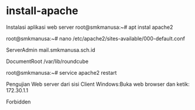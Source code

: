# install-apache
Instalasi aplikasi web server
root@smkmanusa:~# apt instal apache2

root@smkmanusa:~# nano /etc/apache2/sites-available/000-default.conf

ServerAdmin mail.smkmanusa.sch.id

DocumentRoot /var/lib/roundcube

root@smkmanusa:~# service apache2 restart

Pengujian Web server dari sisi Client Windows:Buka web browser dan ketik: 172.30.1.1

Forbidden
